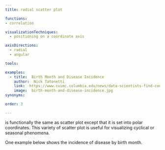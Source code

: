 ```yaml
---
title: radial scatter plot

functions:
- correlation

visualizationTechniques:
  - positioning on a coordinate axis

axisDirections:
  - radial
  - angular

tools:

examples:
  - title:  Birth Month and Disease Incidence
    author:  Nick Tatonetti
    link:  https://www.cuimc.columbia.edu/news/data-scientists-find-connections-between-birth-month-and-health
    image:  birth-month-and-disease-incidence.jpg
synonyms:

order: 3

---
```


is functionally the same as scatter plot except that it is set into polar coordinates. This variety of scatter plot is useful for visualizing cyclical or seasonal phenomena.

<!--more-->

One example below shows the incidence of disease by birth month.
